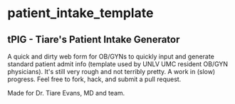 patient_intake_template
=======================

## tPIG - Tiare's Patient Intake Generator

A quick and dirty web form for OB/GYNs to quickly input and generate standard patient admit info (template used by UNLV UMC resident OB/GYN physicians).
It's still very rough and not terribly pretty.  A work in (slow) progress.  Feel free to fork, hack, and submit a pull request.

Made for Dr. Tiare Evans, MD and team.

